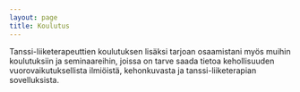 ```yaml
---
layout: page
title: Koulutus
---
```


Tanssi-liiketerapeuttien koulutuksen lisäksi tarjoan osaamistani myös muihin koulutuksiin ja seminaareihin, joissa on tarve saada tietoa kehollisuuden vuorovaikutuksellista ilmiöistä, kehonkuvasta ja tanssi-liiketerapian sovelluksista.
